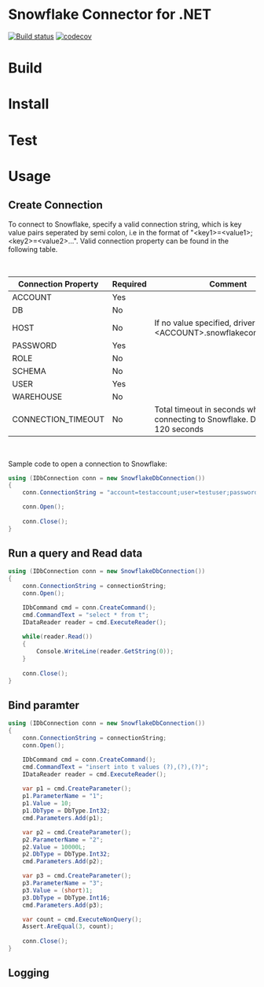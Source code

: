 Snowflake Connector for .NET
============================

[![Build status](https://ci.appveyor.com/api/projects/status/2gx5agsb7i3m5ije/branch/master?svg=true)](https://ci.appveyor.com/project/howryu/snowflake-connector-net/branch/master)
[![codecov](https://codecov.io/gh/snowflakedb/snowflake-connector-net/branch/master/graph/badge.svg)](https://codecov.io/gh/snowflakedb/snowflake-connector-net)


Build
=====

Install
=======

Test
====

Usage
=====

Create Connection
-----------------

To connect to Snowflake, specify a valid connection string, which is key value pairs seperated by semi colon, 
i.e in the format of "\<key1\>=\<value1\>;\<key2\>=\<value2\>...". Valid connection property can be found in 
the following table.

<br />

| Connection Property | Required | Comment                                                                       |
|---------------------|----------|-------------------------------------------------------------------------------|
| ACCOUNT             | Yes      |                                                                               |
| DB                  | No       |                                                                               |
| HOST                | No       | If no value specified, driver will use \<ACCOUNT\>.snowflakecomputing.com     |
| PASSWORD            | Yes      |                                                                               |
| ROLE                | No       |                                                                               |
| SCHEMA              | No       |                                                                               |
| USER                | Yes      |                                                                               |
| WAREHOUSE           | No       |                                                                               |
| CONNECTION_TIMEOUT  | No       | Total timeout in seconds when connecting to Snowflake. Default to 120 seconds |

<br />

Sample code to open a connection to Snowflake:
```cs
using (IDbConnection conn = new SnowflakeDbConnection())
{
    conn.ConnectionString = "account=testaccount;user=testuser;password=XXXXX;db=testdb;schema=testschema"

    conn.Open();
    
    conn.Close();
}
```

Run a query and Read data
-------------------------
```cs
using (IDbConnection conn = new SnowflakeDbConnection())
{
    conn.ConnectionString = connectionString;
    conn.Open();

    IDbCommand cmd = conn.CreateCommand();
    cmd.CommandText = "select * from t";
    IDataReader reader = cmd.ExecuteReader();
                
    while(reader.Read())
    {
        Console.WriteLine(reader.GetString(0));
    }
    
    conn.Close();
}
```

Bind paramter
-------------
```cs
using (IDbConnection conn = new SnowflakeDbConnection())
{
    conn.ConnectionString = connectionString;
    conn.Open();

    IDbCommand cmd = conn.CreateCommand();
    cmd.CommandText = "insert into t values (?),(?),(?)";
    IDataReader reader = cmd.ExecuteReader();
                  
    var p1 = cmd.CreateParameter();
    p1.ParameterName = "1";
    p1.Value = 10;
    p1.DbType = DbType.Int32;
    cmd.Parameters.Add(p1);

    var p2 = cmd.CreateParameter();
    p2.ParameterName = "2";
    p2.Value = 10000L;
    p2.DbType = DbType.Int32;
    cmd.Parameters.Add(p2);

    var p3 = cmd.CreateParameter();
    p3.ParameterName = "3";
    p3.Value = (short)1;
    p3.DbType = DbType.Int16;
    cmd.Parameters.Add(p3);

    var count = cmd.ExecuteNonQuery();
    Assert.AreEqual(3, count);             
    
    conn.Close();
}
```

Logging
-------
